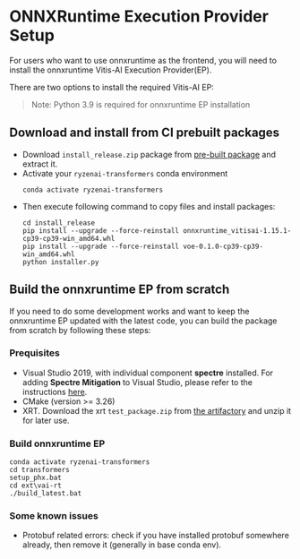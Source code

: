 # ONNXRuntime Execution Provider Setup

For users who want to use onnxruntime as the frontend, you will need to install the onnxruntime Vitis-AI Execution Provider(EP).

There are two options to install the required Vitis-AI EP:

> Note: Python 3.9 is required for onnxruntime EP installation

## Download and install from CI prebuilt packages

- Download `install_release.zip` package from [pre-built package](http://xcoartifactory/ui/native/vai-rt-ipu-prod-local/com/amd/onnx-rt/dev/latest/) and extract it.
- Activate your `ryzenai-transformers` conda environment
    ```batch
    conda activate ryzenai-transformers
    ```
- Then execute following command to copy files and install packages:
    ```batch
    cd install_release
    pip install --upgrade --force-reinstall onnxruntime_vitisai-1.15.1-cp39-cp39-win_amd64.whl
    pip install --upgrade --force-reinstall voe-0.1.0-cp39-cp39-win_amd64.whl
    python installer.py
    ```

## Build the onnxruntime EP from scratch

If you need to do some development works and want to keep the onnxruntime EP updated with the latest code, you can build the package from scratch by following these steps:

### Prequisites

- Visual Studio 2019, with individual component **spectre** installed. For adding **Spectre Mitigation** to Visual Studio, please refer to the instructions [here](https://learn.microsoft.com/en-us/visualstudio/msbuild/errors/msb8040?view=vs-2019).
- CMake (version >= 3.26)
- XRT. Download the xrt `test_package.zip` from [the artifactory](http://mkmartifactory.amd.com/artifactory/atg-cvml-generic-local/builds/ipu/GithubVerification/acas-dev-phx/jenkins-CVML-IPU_Driver-ipu-windows-githubPR-verification-3824/Release/) and unzip it for later use.

### Build onnxruntime EP


```
conda activate ryzenai-transformers
cd transformers
setup_phx.bat
cd ext\vai-rt
./build_latest.bat
```

### Some known issues
  - Protobuf related errors: check if you have installed protobuf somewhere already, then remove it (generally in base conda env).
